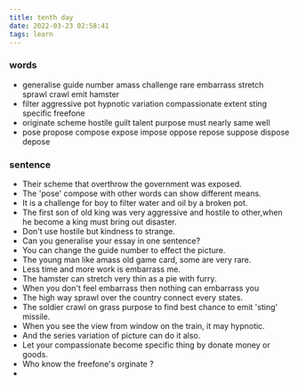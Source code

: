 ```yaml
---
title: tenth day
date: 2022-03-23 02:58:41
tags: learn
---
```

### words
- generalise guide number amass challenge rare embarrass stretch sprawl crawl emit hamster
- filter aggressive pot hypnotic variation compassionate extent sting specific freefone
- originate scheme hostile guilt talent purpose must nearly same well
- pose propose compose expose impose oppose repose suppose dispose depose
### sentence
- Their scheme that overthrow the government was exposed.
- The 'pose' compose with other words can show different means.
- It is a challenge for boy to filter water and oil by a broken pot.
- The first son of old king was very aggressive and hostile to other,when he become a king must bring out disaster.
- Don't use hostile but kindness to strange.
- Can you generalise your essay in one sentence?
- You can change the guide number to effect the picture.
- The young man like amass old game card, some are very rare.
- Less time and more work is embarrass me.
- The hamster can stretch very thin as a pie with furry.
- When you don't feel embarrass then nothing can embarrass you
- The high way sprawl over the country connect every states.
- The soldier crawl on grass purpose to find best chance to emit 'sting' missile.
- When you see the view from window on the train, it may hypnotic.
- And the series variation of picture can do it also.
- Let your compassionate become specific thing by donate money or goods.
- Who know the freefone's orginate ?
- 